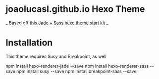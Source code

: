 # joaolucasl.github.io Hexo Theme

_ Based off [this Jade + Sass hexo theme start kit](https://github.com/subuta/hexo-jade-sass-barebone) _

# Installation
This theme requires Susy and Breakpoint, as well 

  npm install hexo-renderer-jade --save
  npm install hexo-renderer-sass --save
  npm install susy --save
  npm install breakpoint-sass --save
